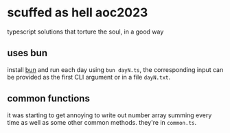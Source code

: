 # scuffed as hell aoc2023

typescript solutions that torture the soul, in a good way

## uses bun

install [bun](https://bun.sh) and run each day using `bun dayN.ts`, the corresponding input can be provided as the first CLI argument or in a file `dayN.txt`.

## common functions

it was starting to get annoying to write out number array summing every time as well as some other common methods. they're in `common.ts`.
